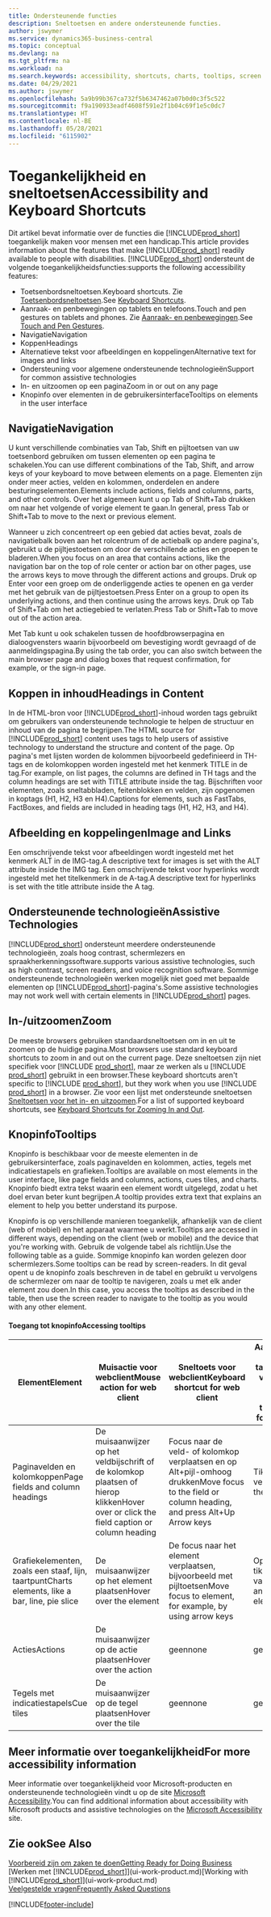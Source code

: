 ```yaml
---
title: Ondersteunende functies
description: Sneltoetsen en andere ondersteunende functies.
author: jswymer
ms.service: dynamics365-business-central
ms.topic: conceptual
ms.devlang: na
ms.tgt_pltfrm: na
ms.workload: na
ms.search.keywords: accessibility, shortcuts, charts, tooltips, screen reader
ms.date: 04/29/2021
ms.author: jswymer
ms.openlocfilehash: 5a9b99b367ca732f5b6347462a07b0d0c3f5c522
ms.sourcegitcommit: f9a190933eadf4608f591e2f1b04c69f1e5c0dc7
ms.translationtype: HT
ms.contentlocale: nl-BE
ms.lasthandoff: 05/28/2021
ms.locfileid: "6115902"
---
```

# <a name="accessibility-and-keyboard-shortcuts"></a><span data-ttu-id="4c251-103">Toegankelijkheid en sneltoetsen</span><span class="sxs-lookup"><span data-stu-id="4c251-103">Accessibility and Keyboard Shortcuts</span></span>

<span data-ttu-id="4c251-104">Dit artikel bevat informatie over de functies die [!INCLUDE[prod_short](includes/prod_short.md)] toegankelijk maken voor mensen met een handicap.</span><span class="sxs-lookup"><span data-stu-id="4c251-104">This article provides information about the features that make [!INCLUDE[prod_short](includes/prod_short.md)] readily available to people with disabilities.</span></span> [!INCLUDE[prod_short](includes/prod_short.md)] <span data-ttu-id="4c251-105">ondersteunt de volgende toegankelijkheidsfuncties:</span><span class="sxs-lookup"><span data-stu-id="4c251-105">supports the following accessibility features:</span></span>  

- <span data-ttu-id="4c251-106">Toetsenbordsneltoetsen.</span><span class="sxs-lookup"><span data-stu-id="4c251-106">Keyboard shortcuts.</span></span> <span data-ttu-id="4c251-107">Zie [Toetsenbordsneltoetsen](keyboard-shortcuts.md).</span><span class="sxs-lookup"><span data-stu-id="4c251-107">See [Keyboard Shortcuts](keyboard-shortcuts.md).</span></span>
- <span data-ttu-id="4c251-108">Aanraak- en penbewegingen op tablets en telefoons.</span><span class="sxs-lookup"><span data-stu-id="4c251-108">Touch and pen gestures on tablets and phones.</span></span> <span data-ttu-id="4c251-109">Zie [Aanraak- en penbewegingen](touch-gestures.md).</span><span class="sxs-lookup"><span data-stu-id="4c251-109">See [Touch and Pen Gestures](touch-gestures.md).</span></span>
- <span data-ttu-id="4c251-110">Navigatie</span><span class="sxs-lookup"><span data-stu-id="4c251-110">Navigation</span></span>  
- <span data-ttu-id="4c251-111">Koppen</span><span class="sxs-lookup"><span data-stu-id="4c251-111">Headings</span></span>  
- <span data-ttu-id="4c251-112">Alternatieve tekst voor afbeeldingen en koppelingen</span><span class="sxs-lookup"><span data-stu-id="4c251-112">Alternative text for images and links</span></span>  
- <span data-ttu-id="4c251-113">Ondersteuning voor algemene ondersteunende technologieën</span><span class="sxs-lookup"><span data-stu-id="4c251-113">Support for common assistive technologies</span></span> 
- <span data-ttu-id="4c251-114">In- en uitzoomen op een pagina</span><span class="sxs-lookup"><span data-stu-id="4c251-114">Zoom in or out on any page</span></span>
- <span data-ttu-id="4c251-115">Knopinfo over elementen in de gebruikersinterface</span><span class="sxs-lookup"><span data-stu-id="4c251-115">Tooltips on elements in the user interface</span></span>

## <a name="navigation"></a><a name="Navigation"></a> <span data-ttu-id="4c251-116">Navigatie</span><span class="sxs-lookup"><span data-stu-id="4c251-116">Navigation</span></span>
  
<span data-ttu-id="4c251-117">U kunt verschillende combinaties van Tab, Shift en pijltoetsen van uw toetsenbord gebruiken om tussen elementen op een pagina te schakelen.</span><span class="sxs-lookup"><span data-stu-id="4c251-117">You can use different combinations of the Tab, Shift, and arrow keys of your keyboard to move between elements on a page.</span></span> <span data-ttu-id="4c251-118">Elementen zijn onder meer acties, velden en kolommen, onderdelen en andere besturingselementen.</span><span class="sxs-lookup"><span data-stu-id="4c251-118">Elements include actions, fields and columns, parts, and other controls.</span></span> <span data-ttu-id="4c251-119">Over het algemeen kunt u op Tab of Shift+Tab drukken om naar het volgende of vorige element te gaan.</span><span class="sxs-lookup"><span data-stu-id="4c251-119">In general, press Tab or Shift+Tab to move to the next or previous element.</span></span>

<span data-ttu-id="4c251-120">Wanneer u zich concentreert op een gebied dat acties bevat, zoals de navigatiebalk boven aan het rolcentrum of de actiebalk op andere pagina's, gebruikt u de pijltjestoetsen om door de verschillende acties en groepen te bladeren.</span><span class="sxs-lookup"><span data-stu-id="4c251-120">When you focus on an area that contains actions, like the navigation bar on the top of role center or action bar on other pages, use the arrows keys to move through the different actions and groups.</span></span> <span data-ttu-id="4c251-121">Druk op Enter voor een groep om de onderliggende acties te openen en ga verder met het gebruik van de pijltjestoetsen.</span><span class="sxs-lookup"><span data-stu-id="4c251-121">Press Enter on a group to open its underlying actions, and then continue using the arrows keys.</span></span> <span data-ttu-id="4c251-122">Druk op Tab of Shift+Tab om het actiegebied te verlaten.</span><span class="sxs-lookup"><span data-stu-id="4c251-122">Press Tab or Shift+Tab to move out of the action area.</span></span>

<span data-ttu-id="4c251-123">Met Tab kunt u ook schakelen tussen de hoofdbrowserpagina en dialoogvensters waarin bijvoorbeeld om bevestiging wordt gevraagd of de aanmeldingspagina.</span><span class="sxs-lookup"><span data-stu-id="4c251-123">By using the tab order, you can also switch between the main browser page and dialog boxes that request confirmation, for example, or the sign-in page.</span></span>  

## <a name="headings-in-content"></a><a name="Headings"></a> <span data-ttu-id="4c251-124">Koppen in inhoud</span><span class="sxs-lookup"><span data-stu-id="4c251-124">Headings in Content</span></span>

<span data-ttu-id="4c251-125">In de HTML-bron voor [!INCLUDE[prod_short](includes/prod_short.md)]-inhoud worden tags gebruikt om gebruikers van ondersteunende technologie te helpen de structuur en inhoud van de pagina te begrijpen.</span><span class="sxs-lookup"><span data-stu-id="4c251-125">The HTML source for [!INCLUDE[prod_short](includes/prod_short.md)] content uses tags to help users of assistive technology to understand the structure and content of the page.</span></span> <span data-ttu-id="4c251-126">Op pagina's met lijsten worden de kolommen bijvoorbeeld gedefinieerd in TH-tags en de kolomkoppen worden ingesteld met het kenmerk TITLE in de tag.</span><span class="sxs-lookup"><span data-stu-id="4c251-126">For example, on list pages, the columns are defined in TH tags and the column headings are set with TITLE attribute inside the tag.</span></span> <span data-ttu-id="4c251-127">Bijschriften voor elementen, zoals sneltabbladen, feitenblokken en velden, zijn opgenomen in koptags (H1, H2, H3 en H4).</span><span class="sxs-lookup"><span data-stu-id="4c251-127">Captions for elements, such as FastTabs, FactBoxes, and fields are included in heading tags (H1, H2, H3, and H4).</span></span>  

## <a name="image-and-links"></a><a name="Images"></a> <span data-ttu-id="4c251-128">Afbeelding en koppelingen</span><span class="sxs-lookup"><span data-stu-id="4c251-128">Image and Links</span></span>

<span data-ttu-id="4c251-129">Een omschrijvende tekst voor afbeeldingen wordt ingesteld met het kenmerk ALT in de IMG-tag.</span><span class="sxs-lookup"><span data-stu-id="4c251-129">A descriptive text for images is set with the ALT attribute inside the IMG tag.</span></span> <span data-ttu-id="4c251-130">Een omschrijvende tekst voor hyperlinks wordt ingesteld met het titelkenmerk in de A-tag.</span><span class="sxs-lookup"><span data-stu-id="4c251-130">A descriptive text for hyperlinks is set with the title attribute inside the A tag.</span></span>  

## <a name="assistive-technologies"></a><a name="AssistiveTech"></a> <span data-ttu-id="4c251-131">Ondersteunende technologieën</span><span class="sxs-lookup"><span data-stu-id="4c251-131">Assistive Technologies</span></span>

[!INCLUDE[prod_short](includes/prod_short.md)] <span data-ttu-id="4c251-132">ondersteunt meerdere ondersteunende technologieën, zoals hoog contrast, schermlezers en spraakherkenningssoftware.</span><span class="sxs-lookup"><span data-stu-id="4c251-132">supports various assistive technologies, such as high contrast, screen readers, and voice recognition software.</span></span> <span data-ttu-id="4c251-133">Sommige ondersteunende technologieën werken mogelijk niet goed met bepaalde elementen op [!INCLUDE[prod_short](includes/prod_short.md)]-pagina's.</span><span class="sxs-lookup"><span data-stu-id="4c251-133">Some assistive technologies may not work well with certain elements in [!INCLUDE[prod_short](includes/prod_short.md)] pages.</span></span>  

## <a name="zoom"></a><a name="zoom"></a> <span data-ttu-id="4c251-134">In-/uitzoomen</span><span class="sxs-lookup"><span data-stu-id="4c251-134">Zoom</span></span>

<span data-ttu-id="4c251-135">De meeste browsers gebruiken standaardsneltoetsen om in en uit te zoomen op de huidige pagina.</span><span class="sxs-lookup"><span data-stu-id="4c251-135">Most browsers use standard keyboard shortcuts to zoom in and out on the current page.</span></span> <span data-ttu-id="4c251-136">Deze sneltoetsen zijn niet specifiek voor [!INCLUDE [prod_short](includes/prod_short.md)], maar ze werken als u [!INCLUDE [prod_short](includes/prod_short.md)] gebruikt in een browser.</span><span class="sxs-lookup"><span data-stu-id="4c251-136">These keyboard shortcuts aren't specific to [!INCLUDE [prod_short](includes/prod_short.md)], but they work when you use [!INCLUDE [prod_short](includes/prod_short.md)] in a browser.</span></span> <span data-ttu-id="4c251-137">Zie voor een lijst met ondersteunde sneltoetsen [Sneltoetsen voor het in- en uitzoomen](keyboard-shortcuts.md#zoomshortcuts).</span><span class="sxs-lookup"><span data-stu-id="4c251-137">For a list of supported keyboard shortcuts, see [Keyboard Shortcuts for Zooming In and Out](keyboard-shortcuts.md#zoomshortcuts).</span></span>

## <a name="tooltips"></a><span data-ttu-id="4c251-138">Knopinfo</span><span class="sxs-lookup"><span data-stu-id="4c251-138">Tooltips</span></span>

<span data-ttu-id="4c251-139">Knopinfo is beschikbaar voor de meeste elementen in de gebruikersinterface, zoals paginavelden en kolommen, acties, tegels met indicatiestapels en grafieken.</span><span class="sxs-lookup"><span data-stu-id="4c251-139">Tooltips are available on most elements in the user interface, like page fields and columns, actions, cues tiles, and charts.</span></span> <span data-ttu-id="4c251-140">Knopinfo biedt extra tekst waarin een element wordt uitgelegd, zodat u het doel ervan beter kunt begrijpen.</span><span class="sxs-lookup"><span data-stu-id="4c251-140">A tooltip provides extra text that explains an element to help you better understand its purpose.</span></span> 

<span data-ttu-id="4c251-141">Knopinfo is op verschillende manieren toegankelijk, afhankelijk van de client (web of mobiel) en het apparaat waarmee u werkt.</span><span class="sxs-lookup"><span data-stu-id="4c251-141">Tooltips are accessed in different ways, depending on the client (web or mobile) and the device that you're working with.</span></span> <span data-ttu-id="4c251-142">Gebruik de volgende tabel als richtlijn.</span><span class="sxs-lookup"><span data-stu-id="4c251-142">Use the following table as a guide.</span></span> <span data-ttu-id="4c251-143">Sommige knopinfo kan worden gelezen door schermlezers.</span><span class="sxs-lookup"><span data-stu-id="4c251-143">Some tooltips can be read by screen-readers.</span></span> <span data-ttu-id="4c251-144">In dit geval opent u de knopinfo zoals beschreven in de tabel en gebruikt u vervolgens de schermlezer om naar de tooltip te navigeren, zoals u met elk ander element zou doen.</span><span class="sxs-lookup"><span data-stu-id="4c251-144">In this case, you access the tooltips as described in the table, then use the screen reader to navigate to the tooltip as you would with any other element.</span></span>

#### <a name="accessing-tooltips"></a><span data-ttu-id="4c251-145">Toegang tot knopinfo</span><span class="sxs-lookup"><span data-stu-id="4c251-145">Accessing tooltips</span></span>

|<span data-ttu-id="4c251-146">Element</span><span class="sxs-lookup"><span data-stu-id="4c251-146">Element</span></span>|<span data-ttu-id="4c251-147">Muisactie voor webclient</span><span class="sxs-lookup"><span data-stu-id="4c251-147">Mouse action for web client</span></span>|<span data-ttu-id="4c251-148">Sneltoets voor webclient</span><span class="sxs-lookup"><span data-stu-id="4c251-148">Keyboard shortcut for web client</span></span>|<span data-ttu-id="4c251-149">Aanraakgebaar op tablet/telefoon voor mobiele app</span><span class="sxs-lookup"><span data-stu-id="4c251-149">Touch gesture on tablet/phone for mobile app</span></span>|<span data-ttu-id="4c251-150">Ondersteuning voor schermlezer</span><span class="sxs-lookup"><span data-stu-id="4c251-150">Screen reader support</span></span>|
|-------|-----------------|------------|--------------------------|---------------------|
|<span data-ttu-id="4c251-151">Paginavelden en kolomkoppen</span><span class="sxs-lookup"><span data-stu-id="4c251-151">Page fields and column headings</span></span>|<span data-ttu-id="4c251-152">De muisaanwijzer op het veldbijschrift of de kolomkop plaatsen of hierop klikken</span><span class="sxs-lookup"><span data-stu-id="4c251-152">Hover over or click the field caption or column heading</span></span>|<span data-ttu-id="4c251-153">Focus naar de veld- of kolomkop verplaatsen en op Alt+pijl-omhoog drukken</span><span class="sxs-lookup"><span data-stu-id="4c251-153">Move focus to the field or column heading, and press Alt+Up Arrow keys</span></span>|<span data-ttu-id="4c251-154">Tikken op het veldbijschrift</span><span class="sxs-lookup"><span data-stu-id="4c251-154">Tap the field caption</span></span> |<span data-ttu-id="4c251-155">ja</span><span class="sxs-lookup"><span data-stu-id="4c251-155">yes</span></span>|
|<span data-ttu-id="4c251-156">Grafiekelementen, zoals een staaf, lijn, taartpunt</span><span class="sxs-lookup"><span data-stu-id="4c251-156">Charts elements, like a bar, line, pie slice</span></span>|<span data-ttu-id="4c251-157">De muisaanwijzer op het element plaatsen</span><span class="sxs-lookup"><span data-stu-id="4c251-157">Hover over the element</span></span>|<span data-ttu-id="4c251-158">De focus naar het element verplaatsen, bijvoorbeeld met pijltoetsen</span><span class="sxs-lookup"><span data-stu-id="4c251-158">Move focus to element, for example, by using arrow keys</span></span>|<span data-ttu-id="4c251-159">Op het element tikken en vasthouden</span><span class="sxs-lookup"><span data-stu-id="4c251-159">Tap and hold the element</span></span>|<span data-ttu-id="4c251-160">ja</span><span class="sxs-lookup"><span data-stu-id="4c251-160">yes</span></span>|
|<span data-ttu-id="4c251-161">Acties</span><span class="sxs-lookup"><span data-stu-id="4c251-161">Actions</span></span>|<span data-ttu-id="4c251-162">De muisaanwijzer op de actie plaatsen</span><span class="sxs-lookup"><span data-stu-id="4c251-162">Hover over the action</span></span>|<span data-ttu-id="4c251-163">geen</span><span class="sxs-lookup"><span data-stu-id="4c251-163">none</span></span>|<span data-ttu-id="4c251-164">geen</span><span class="sxs-lookup"><span data-stu-id="4c251-164">none</span></span> |<span data-ttu-id="4c251-165">nee</span><span class="sxs-lookup"><span data-stu-id="4c251-165">no</span></span>|
|<span data-ttu-id="4c251-166">Tegels met indicatiestapels</span><span class="sxs-lookup"><span data-stu-id="4c251-166">Cue tiles</span></span>|<span data-ttu-id="4c251-167">De muisaanwijzer op de tegel plaatsen</span><span class="sxs-lookup"><span data-stu-id="4c251-167">Hover over the tile</span></span> |<span data-ttu-id="4c251-168">geen</span><span class="sxs-lookup"><span data-stu-id="4c251-168">none</span></span>|<span data-ttu-id="4c251-169">geen</span><span class="sxs-lookup"><span data-stu-id="4c251-169">none</span></span>|<span data-ttu-id="4c251-170">nee</span><span class="sxs-lookup"><span data-stu-id="4c251-170">no</span></span>|


<!--
- With a mouse, hover over the element.
- With keyboard, press the Alt+Up Arrow keys.
- On a tablet or phone, tap and hold on the element. To learn about more gestures, see [Touch and Pen Gestures](touch-gestures.md)

-->

## <a name="for-more-accessibility-information"></a><span data-ttu-id="4c251-171">Meer informatie over toegankelijkheid</span><span class="sxs-lookup"><span data-stu-id="4c251-171">For more accessibility information</span></span>

<span data-ttu-id="4c251-172">Meer informatie over toegankelijkheid voor Microsoft-producten en ondersteunende technologieën vindt u op de site [Microsoft Accessibility](https://go.microsoft.com/fwlink/?LinkId=262160).</span><span class="sxs-lookup"><span data-stu-id="4c251-172">You can find additional information about accessibility with Microsoft products and assistive technologies on the [Microsoft Accessibility](https://go.microsoft.com/fwlink/?LinkId=262160) site.</span></span>

## <a name="see-also"></a><span data-ttu-id="4c251-173">Zie ook</span><span class="sxs-lookup"><span data-stu-id="4c251-173">See Also</span></span>

[<span data-ttu-id="4c251-174">Voorbereid zijn om zaken te doen</span><span class="sxs-lookup"><span data-stu-id="4c251-174">Getting Ready for Doing Business</span></span>](ui-get-ready-business.md)  
<span data-ttu-id="4c251-175">[Werken met [!INCLUDE[prod_short](includes/prod_short.md)]](ui-work-product.md)</span><span class="sxs-lookup"><span data-stu-id="4c251-175">[Working with [!INCLUDE[prod_short](includes/prod_short.md)]](ui-work-product.md)</span></span>  
[<span data-ttu-id="4c251-176">Veelgestelde vragen</span><span class="sxs-lookup"><span data-stu-id="4c251-176">Frequently Asked Questions</span></span>](across-faq.yml)  

[!INCLUDE[footer-include](includes/footer-banner.md)]
